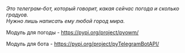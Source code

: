 *Это телеграм-бот, который говорит, какая сейчас погода и сколько градуов. <br>
Нужно лишь написать ему любой город мира.* <br>

Модуль для погоды - https://pypi.org/project/pyowm/ <br>

Модуль для бота - https://pypi.org/project/pyTelegramBotAPI/
